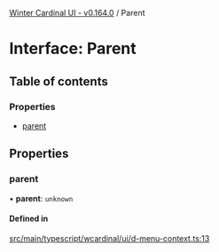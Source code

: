 [Winter Cardinal UI - v0.164.0](../index.md) / Parent

# Interface: Parent

## Table of contents

### Properties

- [parent](Parent.md#parent)

## Properties

### parent

• **parent**: `unknown`

#### Defined in

[src/main/typescript/wcardinal/ui/d-menu-context.ts:13](https://github.com/winter-cardinal/winter-cardinal-ui/blob/v0.164.0/src/main/typescript/wcardinal/ui/d-menu-context.ts#L13)
